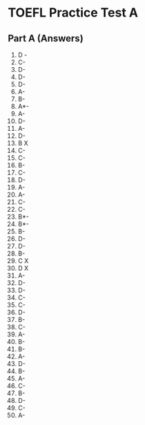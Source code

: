 # TOEFL Practice Test A
## Part A (Answers)
1. D -
2. C-
3. D-
4. D-
5. D-
6. A-
7. B-
8. A*-
9. A-
10. D-
11. A-
12. D-
13. B   X
14. C-
15. C-
16. B-
17. C-
18. D-
19. A-
20. A-
21. C-
22. C-
23. B*-
24. B*-
25. B-
26. D-
27. D-
28. B-
29. C  X
30. D  X
31. A-
32. D-
33. D-
34. C-
35. C-
36. D-
37. B-
38. C-
39. A-
40. B-
41. B-
42. A-
43. D-
44. B-
45. A-
46. C-
47. B-
48. D-
49. C-
50. A-